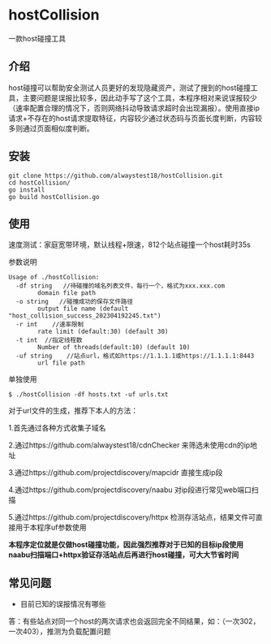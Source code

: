 # hostCollision

一款host碰撞工具



## 介绍

host碰撞可以帮助安全测试人员更好的发现隐藏资产，测试了搜到的host碰撞工具，主要问题是误报比较多，因此动手写了这个工具，本程序相对来说误报较少（速率配置合理的情况下，否则网络抖动导致请求超时会出现漏报）。使用直接ip请求+不存在的host请求提取特征，内容较少通过状态码与页面长度判断，内容较多则通过页面相似度判断。



## 安装

```
git clone https://github.com/alwaystest18/hostCollision.git
cd hostCollision/
go install
go build hostCollision.go
```



## 使用

速度测试：家庭宽带环境，默认线程+限速，812个站点碰撞一个host耗时35s

参数说明

```
Usage of ./hostCollision:
  -df string   //待碰撞的域名列表文件，每行一个，格式为xxx.xxx.com
        domain file path
  -o string   //碰撞成功的保存文件路径
        output file name (default "host_collision_success_202304192245.txt")
  -r int    //速率限制
        rate limit (default:30) (default 30)
  -t int  //指定线程数
        Number of threads(default:10) (default 10)
  -uf string    //站点url，格式如https://1.1.1.1或https://1.1.1.1:8443
        url file path
```

单独使用

```
$ ./hostCollision -df hosts.txt -uf urls.txt 
```

对于url文件的生成，推荐下本人的方法：

1.首先通过各种方式收集子域名

2.通过https://github.com/alwaystest18/cdnChecker 来筛选未使用cdn的ip地址

3.通过https://github.com/projectdiscovery/mapcidr 直接生成ip段

4.通过https://github.com/projectdiscovery/naabu 对ip段进行常见web端口扫描

5.通过https://github.com/projectdiscovery/httpx 检测存活站点，结果文件可直接用于本程序uf参数使用

**本程序定位就是仅做host碰撞功能，因此强烈推荐对于已知的目标ip段使用naabu扫描端口+httpx验证存活站点后再进行host碰撞，可大大节省时间**

## 常见问题

- 目前已知的误报情况有哪些

​       答：有些站点对同一个host的两次请求也会返回完全不同结果，如：（一次302，一次403），推测为负载配置问题
